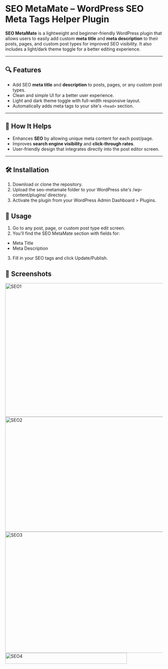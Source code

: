 # SEO MetaMate – WordPress SEO Meta Tags Helper Plugin

**SEO MetaMate** is a lightweight and beginner-friendly WordPress plugin that allows users to easily add custom **meta title** and **meta description** to their posts, pages, and custom post types for improved SEO visibility. It also includes a light/dark theme toggle for a better editing experience.

---

## 🔍 Features

- Add SEO **meta title** and **description** to posts, pages, or any custom post types.
- Clean and simple UI for a better user experience.
- Light and dark theme toggle with full-width responsive layout.
- Automatically adds meta tags to your site's `<head>` section.

---

## 🎯 How It Helps

- Enhances **SEO** by allowing unique meta content for each post/page.
- Improves **search engine visibility** and **click-through rates**.
- User-friendly design that integrates directly into the post editor screen.

---

## 🛠️ Installation

1. Download or clone the repository.
2. Upload the seo-metamate folder to your WordPress site's /wp-content/plugins/ directory.
3. Activate the plugin from your WordPress Admin Dashboard > Plugins.

## 🧪 Usage
1. Go to any post, page, or custom post type edit screen.
2. You’ll find the SEO MetaMate section with fields for:
   
- Meta Title
- Meta Description

3. Fill in your SEO tags and click Update/Publish.

## 📸 Screenshots

 <img width="946" height="428" alt="SEO1" src="https://github.com/user-attachments/assets/908234ad-8510-409a-b62d-b0affc12903a" />
<img width="947" height="368" alt="SEO2" src="https://github.com/user-attachments/assets/00860417-a507-4e42-8870-494a64051b18" />
<img width="925" height="388" alt="SEO3" src="https://github.com/user-attachments/assets/84ddd84e-a8cd-46e7-a1a3-4da8ccd385b2" />
<img width="389" height="35" alt="SEO4" src="https://github.com/user-attachments/assets/f5d02876-1c0e-464d-b2ea-f747790745d7" />
